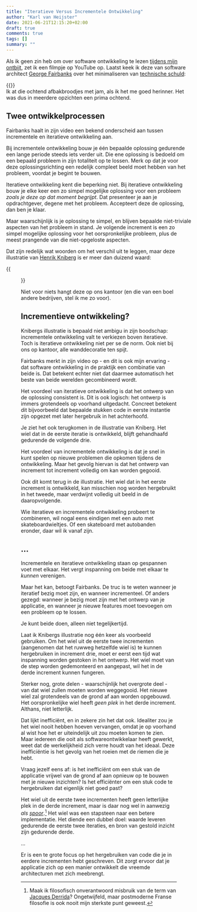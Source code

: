 ```yaml
---
title: "Iteratieve Versus Incrementele Ontwikkeling"
author: "Karl van Heijster"
date: 2021-06-21T12:15:20+02:00
draft: true
comments: true
tags: []
summary: ""
---
```


Als ik geen zin heb om over software ontwikkeling te lezen [tijdens mijn ontbijt](/blog/21/05/lees-elke-dag-een-kwartier-over-je-vak), zet ik een filmpje op YouTube op. Laatst keek ik deze van software architect [George Fairbanks](https://www.georgefairbanks.com/) over het minimaliseren van [technische schuld](https://en.wikipedia.org/wiki/Technical_debt):

{{<youtube id="REd5AUlcAh8" title="How to Minimize Your Technical Debt" >}}
<br/>
Ik at die ochtend afbakbroodjes met jam, als ik het me goed herinner. Het was dus in meerdere opzichten een prima ochtend.


## Twee ontwikkelprocessen


Fairbanks haalt in zijn video een bekend onderscheid aan tussen incrementele en iteratieve ontwikkeling aan. 


Bij incrementele ontwikkeling bouw je één bepaalde oplossing gedurende een lange periode steeds iets verder uit. Die ene oplossing is bedoeld om een bepaald probleem in zijn totaliteit op te lossen. Merk op dat je voor deze oplossingsrichting een redelijk compleet beeld moet hebben van het probleem, voordat je begint te bouwen.


Iteratieve ontwikkeling kent die beperking niet. Bij iteratieve ontwikkeling bouw je elke keer een zo simpel mogelijke oplossing voor een probleem *zoals je deze op dat moment begrijpt*. Dat presenteer je aan je opdrachtgever, degene met het probleem. Accepteert deze de oplossing, dan ben je klaar. 


Maar waarschijnlijk is je oplossing te simpel, en blijven bepaalde niet-triviale aspecten van het probleem in stand. Je volgende increment is een zo simpel mogelijke oplossing voor het oorspronkelijke probleem, plus de meest prangende van die niet-opgeloste aspecten.


Dat zijn redelijk wat woorden om het verschil uit te leggen, maar deze illustratie van [Henrik Kniberg](https://www.crisp.se/konsulter/henrik-kniberg) is er meer dan duizend waard:


{{<figure src="https://blog.crisp.se/wp-content/uploads/2016/01/mvp.png" width="600" alt="Henrik Kniberg: Making sense of MVP (Minimum Viable Product)" >}}


Niet voor niets hangt deze op ons kantoor (en die van een boel andere bedrijven, stel ik me zo voor).


## Incrementieve ontwikkeling?


Knibergs illustratie is bepaald niet ambigu in zijn boodschap: incrementele ontwikkeling valt te verkiezen boven iteratieve. Toch is iteratieve ontwikkeling niet per se de norm. Ook niet bij ons op kantoor, alle wanddecoratie ten spijt. 


Fairbanks merkt in zijn video op - en dit is ook mijn ervaring - dat software ontwikkeling in de praktijk een combinatie van beide is. Dat betekent echter niet dat daarmee automatisch het beste van beide werelden gecombineerd wordt.


Het voordeel van iteratieve ontwikkeling is dat het ontwerp van de oplossing consistent is. Dit is ook logisch: het ontwerp is immers grotendeels op voorhand uitgedacht. Concreet betekent dit bijvoorbeeld dat bepaalde stukken code in eerste instantie zijn opgezet met later hergebruik in het achterhoofd.


Je ziet het ook terugkomen in de illustratie van Kniberg. Het wiel dat in de eerste iteratie is ontwikkeld, blijft gehandhaafd gedurende de volgende drie.


Het voordeel van incrementele ontwikkeling is dat je snel in kunt spelen op nieuwe problemen die opkomen tijdens de ontwikkeling. Maar het gevolg hiervan is dat het ontwerp van increment tot increment volledig om kan worden gegooid. 


Ook dit komt terug in de illustratie. Het wiel dat in het eerste increment is ontwikkeld, kan misschien nog worden hergebruikt in het tweede, maar verdwijnt volledig uit beeld in de daaropvolgende.


Wie iteratieve en incrementele ontwikkeling probeert te combineren, wil nogal eens eindigen met een auto met skateboardwieltjes. Of een skateboard met autobanden eronder, daar wil ik vanaf zijn.


## ...


Incrementele en iteratieve ontwikkeling staan op gespannen voet met elkaar. Het vergt inspanning om beide met elkaar te *kunnen* verenigen. 


Maar het kan, betoogt Fairbanks. De truc is te weten wanneer je iteratief bezig moet zijn, en wanneer incrementeel. Of anders gezegd: wanneer je bezig moet zijn met het ontwerp van je applicatie, en wanneer je nieuwe features moet toevoegen om een probleem op te lossen. 


Je kunt beide doen, alleen niet tegelijkertijd.


Laat ik Knibergs illustratie nog één keer als voorbeeld gebruiken. Om het wiel uit de eerste twee incrementen (aangenomen dat het ruwweg hetzelfde wiel is) te kunnen hergebruiken in increment drie, moet er eerst een tijd wat inspanning worden gestoken in het ontwerp. Het wiel moet van de step worden gedemonteerd en aangepast, wil het in de derde increment kunnen fungeren. 


Sterker nog, grote delen - waarschijnlijk het overgrote deel - van dat wiel zullen moeten worden weggegooid. Het nieuwe wiel zal grotendeels van de grond af aan worden opgebouwd. Het oorspronkelijke wiel heeft *geen plek* in het derde increment. Althans, niet letterlijk.


Dat lijkt inefficiënt, en in zekere zin het dat ook. Idealiter zou je het wiel nooit hebben hoeven vervangen, omdat je op voorhand al wist hoe het er uiteindelijk uit zou moeten komen te zien. Maar iedereen die ooit als softwareontwikkelaar heeft gewerkt, weet dat de werkelijkheid zich verre houdt van het ideaal. Deze inefficiëntie is het gevolg van het roeien met de riemen die je hebt.


Vraag jezelf eens af: is het inefficiënt om een stuk van de applicatie vrijwel van de grond af aan opnieuw op te bouwen met je nieuwe inzichten? Is het efficiënter om een stuk code te hergebruiken dat eigenlijk niet goed past?


Het wiel uit de eerste twee incrementen heeft geen letterlijke plek in de derde increment, maar is daar nog wel in aanwezig *als [spoor](https://en.wikipedia.org/wiki/Trace_(deconstruction))*.[^1] Het wiel was een stapsteen naar een betere implementatie. Het diende een dubbel doel: waarde leveren gedurende de eerste twee iteraties, en bron van gestold inzicht zijn gedurende derde.


...


Er is een te grote focus op het hergebruiken van code die je in eerdere incrementen hebt geschreven. Dit zorgt ervoor dat je applicatie zich op een manier ontwikkelt die vreemde architecturen met zich meebrengt. 


[^1]: Maak ik filosofisch onverantwoord misbruik van de term van [Jacques Derrida](https://en.wikipedia.org/wiki/Jacques_Derrida)? Ongetwijfeld, maar postmoderne Franse filosofie is ook nooit mijn sterkste punt geweest.
